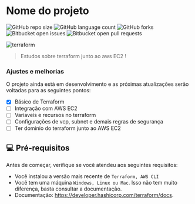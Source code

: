 # Nome do projeto

![GitHub repo size](https://img.shields.io/github/repo-size/iuricode/README-template?style=for-the-badge)
![GitHub language count](https://img.shields.io/github/languages/count/iuricode/README-template?style=for-the-badge)
![GitHub forks](https://img.shields.io/github/forks/iuricode/README-template?style=for-the-badge)
![Bitbucket open issues](https://img.shields.io/bitbucket/issues/iuricode/README-template?style=for-the-badge)
![Bitbucket open pull requests](https://img.shields.io/bitbucket/pr-raw/iuricode/README-template?style=for-the-badge)

![terraform](https://github.com/user-attachments/assets/49c8d87c-5fc8-40ab-ab1c-924da036f1cc)

> Estudos sobre terraform junto ao aws EC2 !

### Ajustes e melhorias

O projeto ainda está em desenvolvimento e as próximas atualizações serão voltadas para as seguintes pontos:

- [x] Básico de Terraform
- [ ] Integração com AWS EC2
- [ ] Variaveis e recursos no terraform
- [ ] Configurações de vcp, subnet e demais regras de segurança 
- [ ] Ter dominio do terraform junto ao AWS EC2

## 💻 Pré-requisitos

Antes de começar, verifique se você atendeu aos seguintes requisitos:

- Você instalou a versão mais recente de `Terraform, AWS CLI`
- Você tem uma máquina `Windows, Linux ou Mac`. Isso não tem muito diferença, basta consultar a documentação.
- Documentação: https://developer.hashicorp.com/terraform/docs.


